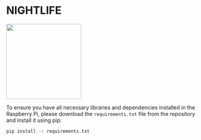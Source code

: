 # NIGHTLIFE

<img src="https://github.com/darasafe/nightlife/assets/103866780/931084f5-e549-4565-adad-25c9ae236fcd" height="200">

To ensure you have all necessary libraries and dependencies installed in the Raspberry Pi, please download the `requirements.txt` file from the repository and install it using pip:

```bash
pip install -r requirements.txt

